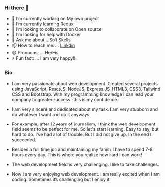 ### Hi there 👋



- 🔭 I’m currently working on My own project
- 🌱 I’m currently learning Redux
- 👯 I’m looking to collaborate on Open source
- 🤔 I’m looking for help with Docker
- 💬 Ask me about ...Soft Skells
- 📫 How to reach me: ... [Linkdin](https://www.linkedin.com/in/md-mejbaul-haque-67b67b71/)
- 😄 Pronouns: ... He/His
- ⚡ Fun fact: ... I am very happy!!!



### Bio

- I am very passionate about web development. Created several projects using JavaScript, ReactJS, NodeJS, Express.JS, HTML3, CSS3, Tailwind CSS and Bootstrap. With my programming knowledge I can lead your company to greater success -this is my confidence.

 - I am very sincere and dedicated about my task. I am very stubborn and do whatever I want and do it anyways. 

- For example, after 12 years of journalism, I think the web development field seems to be perfect for me. So let's start learning. Easy to say, but hard to do. I've had a lot of trouble. But I did not give up. In the end I succeeded.

- Besides a full time job and maintaining my family I have to spend 7-8 hours every day. This is where you realize how hard I can work! 

- The web development field is very challenging. I like to take challenges.

- Now I am very enjoying web development. I am really excited when I am coding. Sometimes it’s challenging but I enjoy it.

